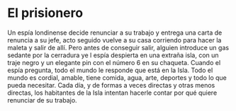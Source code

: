 # El prisionero

Un espía londinense decide renunciar a su trabajo y entrega una carta de renuncia a su jefe, acto seguido vuelve a su casa corriendo para hacer la maleta y salir de allí. Pero antes de conseguir salir, alguien introduce un gas sedante por la cerradura ye l espía despierta en una extraña isla, con un traje negro y un elegante pin con el número 6 en su chaqueta. Cuando el espía pregunta, todo el mundo le responde que está en la Isla. Todo el mundo es cordial, amable, tiene comida, agua, arte, deportes y todo lo que pueda necesitar. Cada día, y de formas a veces directas y otras menos directas, los habitantes de la Isla intentan hacerle contar por qué quiere renunciar de su trabajo.
